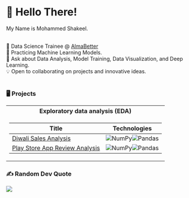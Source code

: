 # 👋 Hello There!
My Name is Mohammed Shakeel.<br><br>

🔭 Data Science Trainee @ [AlmaBetter](https://www.almabetter.com/)<br>
🌱 Practicing Machine Learning Models.<br>
💬 Ask about Data Analysis, Model Training, Data Visualization, and Deep Learning.<br>
💡 Open to collaborating on projects and innovative ideas.<br><br>


### 🖥️ Projects
<table>
<tr><th>Exploratory data analysis (EDA)</th>
<tr><td>

|Title | Technologies|
|--|--|
| [Diwali Sales Analysis](https://github.com/shakeeldsny/diwali_sales_analysis) | ![NumPy](https://img.shields.io/badge/NumPy-black?style=flat-square&logo=numpy)![Pandas](https://img.shields.io/badge/Pandas-black?style=flat-square&logo=pandas) <br>|
| [Play Store App Review Analysis](https://github.com/shakeeldsny/play-store-app-review-analysis) | ![NumPy](https://img.shields.io/badge/NumPy-black?style=flat-square&logo=numpy)![Pandas](https://img.shields.io/badge/Pandas-black?style=flat-square&logo=pandas) <br>|
</td></tr> 
</table>


### ✍️ Random Dev Quote
![](https://quotes-github-readme.vercel.app/api?type=horizontal&theme=radical)
